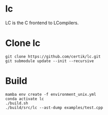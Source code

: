 # lc

LC is the C frontend to LCompilers.

# Clone lc

    git clone https://github.com/certik/lc.git
    git submodule update --init --recursive

# Build

    mamba env create -f environment_unix.yml
    conda activate lc
    ./build.sh
    ./build/src/lc --ast-dump examples/test.cpp
